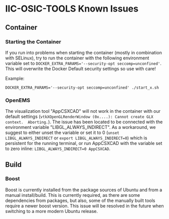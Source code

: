 # IIC-OSIC-TOOLS Known Issues

## Container

### Starting the Container

If you run into problems when starting the container (mostly in combination with SELinux), try to run the container with the following environment variable set to `DOCKER_EXTRA_PARAMS='--security-opt seccomp=unconfined'`. This will overwrite the Docker Default security settings so use with care!

Example:

```DOCKER_EXTRA_PARAMS='--security-opt seccomp=unconfined' ./start_x.sh```

### OpenEMS

The visualization tool "AppCSXCAD" will not work in the container with our default settings (`vtkXOpenGLRenderWindow (0x....): Cannot create GLX context.  Aborting.`). The issue has been located to be connected with the environment variable "LIBGL_ALWAYS_INDIRECT". As a workaround, we suggest to either unset the variable or set it to 0 (`unset LIBGL_ALWAYS_INDIRECT` or `export LIBGL_ALWAYS_INDIRECT=0`) which is persistent for the running terminal, or run AppCSXCAD with the variable set to zero inline: `LIBGL_ALWAYS_INDIRECT=0 AppCSXCAD`.

## Build

### Boost

Boost is currently installed from the package sources of Ubuntu and from a manual install/build. This is currently required, as there are some dependencies from packages, but also, some of the manually built tools require a newer boost version. This issue will be resolved in the future when switching to a more modern Ubuntu release.